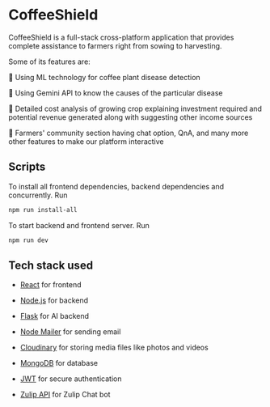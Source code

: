# CoffeeShield

CoffeeShield is a full-stack cross-platform application that provides complete assistance to farmers right from sowing to harvesting.

Some of its features are:

🎯 Using ML technology for coffee plant disease detection 

🎯 Using Gemini API to know the causes of the particular disease

🎯 Detailed cost analysis of growing crop explaining investment required and potential revenue generated along with suggesting other income sources

🎯 Farmers' community section having chat option, QnA, and many more other features to make our platform interactive

## Scripts

To install all frontend dependencies, backend dependencies and concurrently. Run

```sh
npm run install-all
```

To start backend and frontend server. Run

```sh
npm run dev
```

## Tech stack used

- [React](https://reactjs.org/) for frontend

- [Node.js](https://nodejs.org/) for backend

- [Flask](https://flask.palletsprojects.com/en/2.0.x/) for AI backend

- [Node Mailer](https://nodemailer.com/about/) for sending email

- [Cloudinary](https://cloudinary.com/) for storing media files like photos
  and videos

- [MongoDB](https://www.mongodb.com/) for database

- [JWT](https://jwt.io/) for secure authentication

- [Zulip API](https://zulip.com/api/running-bots) for Zulip Chat bot
